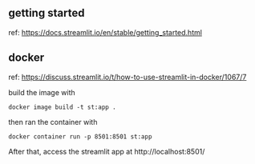## getting started

ref: https://docs.streamlit.io/en/stable/getting_started.html

## docker

ref: https://discuss.streamlit.io/t/how-to-use-streamlit-in-docker/1067/7

build the image with

`docker image build -t st:app .`

then ran the container with

`docker container run -p 8501:8501 st:app`

After that, access the streamlit app at http://localhost:8501/

